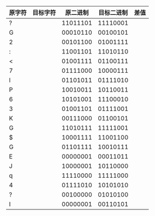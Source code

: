 | 原字符 | 目标字符 | 原二进制     | 目标二进制    | 差值  |
| --- | ---- | -------- | -------- | --- |
| ?   |      | 11011101 | 11110001 |     |
| G   |      | 00010110 | 00100101 |     |
| 2   |      | 00101100 | 01001111 |     |
| :   |      | 11001101 | 11010110 |     |
| \<  |      | 01001111 | 01100111 |     |
| 7   |      | 01111000 | 10000111 |     |
| l   |      | 01101011 | 01111010 |     |
| P   |      | 10010011 | 10110011 |     |
| 6   |      | 10101001 | 11100010 |     |
| 3   |      | 01001101 | 01111001 |     |
| K   |      | 00111000 | 01100101 |     |
| G   |      | 11010111 | 11111001 |     |
| \$  |      | 10001111 | 11001100 |     |
| G   |      | 01101111 | 10010111 |     |
| E   |      | 00000001 | 00011011 |     |
| J   |      | 10000001 | 10110000 |     |
| q   |      | 11110000 | 11111000 |     |
| 4   |      | 01111010 | 10101010 |     |
| ?   |      | 00100000 | 01010100 |     |
| I   |      | 00000001 | 00110101 |     |
